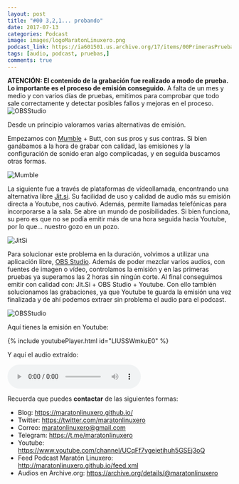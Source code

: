 ```yaml
---
layout: post
title: "#00 3,2,1... probando"
date: 2017-07-13
categories: Podcast
image: images/logoMaratonLinuxero.png
podcast_link: https://ia601501.us.archive.org/17/items/00PrimerasPruebasDelMaratnLinuxero/%2300%20Primeras%20pruebas%20del%20Marat%C3%B3n%20Linuxero.mp3
tags: [audio, podcast, pruebas,]
comments: true
---
```

**ATENCIÓN: El contenido de la grabación fue realizado a modo de prueba. Lo importante es el proceso de emisión conseguido.**  A falta de un mes y medio y con varios días de pruebas, emitimos para comprobar que todo sale correctamente y detectar posibles fallos y mejoras en el proceso.
![OBSStudio](https://maratonlinuxero.github.io/images/00MaratonLinuxero03.jpg)

Desde un principio valoramos varias alternativas de emisión.

Empezamos con [Mumble](https://wiki.mumble.info/wiki/Main_Page) + Butt, con sus pros y sus contras. Si bien ganábamos a la hora de grabar con calidad, las emisiones y la configuración de sonido eran algo complicadas, y en seguida buscamos otras formas.

![Mumble](https://maratonlinuxero.github.io/images/00MaratonLinuxero01.jpg)

La siguiente fue a través de plataformas de vídeollamada, encontrando una alternativa libre [Jit.si](https://jitsi.org/jitsi-meet/). Su facilidad de uso y calidad de audio más su emisión directa a Youtube, nos cautivó. Además, permite llamadas telefónicas para incorporarse a la sala. Se abre un mundo de posibilidades. Si bien funciona, su pero es que no se podía emitir más de una hora seguida hacia Youtube, por lo que... nuestro gozo en un pozo. 

![JitSi](https://maratonlinuxero.github.io/images/00MaratonLinuxero02.jpg)

Para solucionar este problema en la duración, volvimos a utilizar una aplicación libre, [OBS Studio](https://obsproject.com/). Además de poder mezclar varios audios, con fuentes de imagen o vídeo, controlamos la emisión y en las primeras pruebas ya superamos las 2 horas sin ningún corte. Al final conseguimos emitir con calidad con: Jit.Si + OBS Studio + Youtube. Con ello también solucionamos las grabaciones, ya que Youtube te guarda la emisión una vez finalizada y de ahí podemos extraer sin problema el audio para el podcast.

![OBSStudio](https://maratonlinuxero.github.io/images/00MaratonLinuxero03.jpg)

Aquí tienes la emisión en Youtube: 

{% include youtubePlayer.html id="LlUSSWmkuE0" %}

Y aquí el audio extraído:

<audio controls>
  <source src="https://ia601501.us.archive.org/17/items/00PrimerasPruebasDelMaratnLinuxero/%2300%20Primeras%20pruebas%20del%20Marat%C3%B3n%20Linuxero.mp3" type="audio/mpeg">
</audio>


Recuerda que puedes **contactar** de las siguientes formas:

+ Blog: <https://maratonlinuxero.github.io/>
+ Twitter: <https://twitter.com/maratonlinuxero>
+ Correo: <maratonlinuxero@gmail.com>
+ Telegram: <https://t.me/maratonlinuxero>
+ Youtube: <https://www.youtube.com/channel/UCqFf7ygeietihuh5GSEj3oQ>
+ Feed Podcast Maratón Linuxero: <http://maratonlinuxero.github.io/feed.xml>
+ Audios en Archive.org: <https://archive.org/details/@maratonlinuxero>
